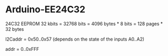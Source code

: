Arduino-EE24C32
===============

24C32 EEPROM 32 kbits = 32768 bits = 4096 bytes * 8 bits = 128 pages * 32 bytes

I2Caddr = 0x50..0x57 (depends on the state of the inputs A0..A2)

addr = 0..0xFFF
